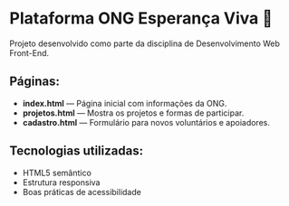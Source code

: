 # Plataforma ONG Esperança Viva 🌱

Projeto desenvolvido como parte da disciplina de Desenvolvimento Web Front-End.

## Páginas:
- **index.html** — Página inicial com informações da ONG.
- **projetos.html** — Mostra os projetos e formas de participar.
- **cadastro.html** — Formulário para novos voluntários e apoiadores.

## Tecnologias utilizadas:
- HTML5 semântico
- Estrutura responsiva
- Boas práticas de acessibilidade
